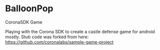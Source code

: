 # BalloonPop
CoronaSDK Game

Playing with the Corona SDK to create a castle defense game for android mostly. Stub code was forked from here:
https://github.com/coronalabs/sample-game-project


